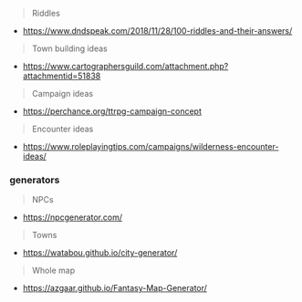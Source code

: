 > Riddles
* https://www.dndspeak.com/2018/11/28/100-riddles-and-their-answers/

> Town building ideas
* https://www.cartographersguild.com/attachment.php?attachmentid=51838

> Campaign ideas
* https://perchance.org/ttrpg-campaign-concept

> Encounter ideas
* https://www.roleplayingtips.com/campaigns/wilderness-encounter-ideas/

### generators
> NPCs
* https://npcgenerator.com/

> Towns
* https://watabou.github.io/city-generator/

> Whole map
* https://azgaar.github.io/Fantasy-Map-Generator/
